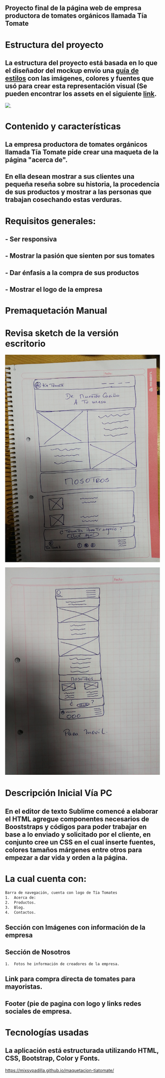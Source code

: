 
## Proyecto final de la página web de empresa productora de tomates orgánicos llamada Tía Tomate

# Estructura del proyecto

## La estructura del proyecto está basada en lo que el diseñador del mockup envío una [guía de estilos](img/tiatomate-guia-de-estilos.png) con las imágenes, colores y fuentes que usó para crear esta representación visual (Se pueden encontrar los assets en el siguiente [link](../assets).

![](img/tiatomate-desktop.png). 

# Contenido y características

## La empresa productora de tomates orgánicos llamada **Tía Tomate** pide crear una maqueta de la página "acerca de".

## En ella desean mostrar a sus clientes una pequeña reseña sobre su historia, la procedencia de sus productos y mostrar a las personas que trabajan cosechando estas verduras.

# Requisitos generales:

## - Ser responsiva
## - Mostrar la pasión que sienten por sus tomates
## - Dar énfasis a la compra de sus productos
## - Mostrar el logo de la empresa

# Premaquetación Manual

# Revisa sketch de la versión escritorio 


![Mockup blog web](img/web.jpg)

![Mockup blog movíl](img/maquetación-movíl.jpg)


# Descripción Inicial Vía PC

## En el editor de texto Sublime comencé a elaborar el HTML agregue componentes necesarios de Booststraps y códigos para poder trabajar en base a lo enviado y solicitado por el cliente, en conjunto cree un CSS en el cual inserte fuentes, colores tamaños márgenes entre otros para empezar a dar vida y orden a la página.

# La cual cuenta con:

	Barra de navegación, cuenta con logo de Tía Tomates
 	1.	Acerca de:
	2.	Productos.
 	3.	Blog.
	4.	Contactos.
##	Sección con Imágenes con información de la empresa
##	Sección de Nosotros
    1.	Fotos he información de creadores de la empresa.
## Link para compra directa de tomates para mayoristas.
## Footer (pie de pagina con logo y links redes sociales de empresa.

# Tecnologías usadas

## La aplicación está estructurada utilizando HTML, CSS, Bootstrap, Color y Fonts.


https://mixsypadilla.github.io/maquetacion-tiatomate/ 

 